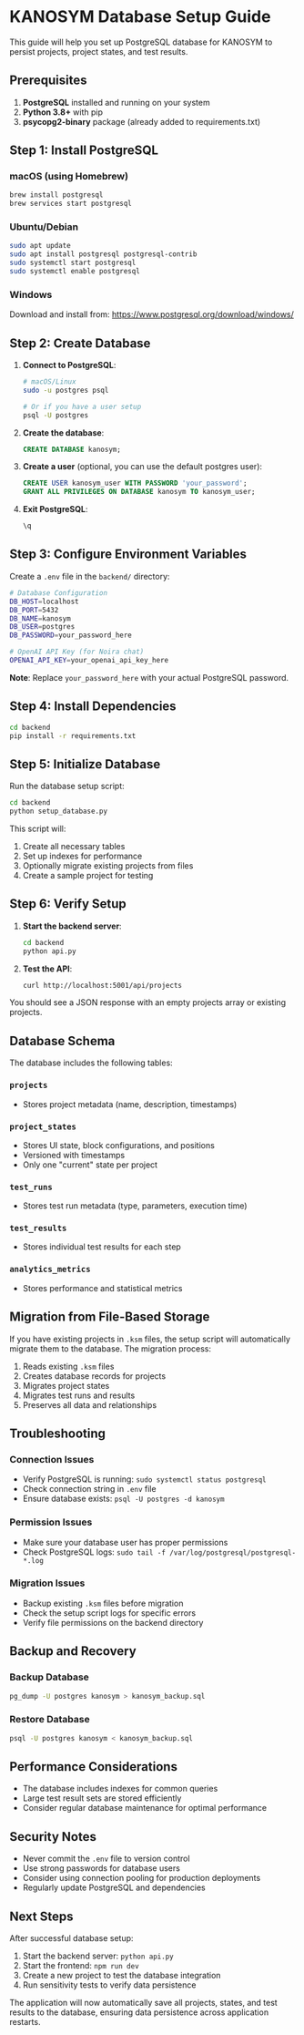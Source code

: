 # KANOSYM Database Setup Guide

This guide will help you set up PostgreSQL database for KANOSYM to persist projects, project states, and test results.

## Prerequisites

1. **PostgreSQL** installed and running on your system
2. **Python 3.8+** with pip
3. **psycopg2-binary** package (already added to requirements.txt)

## Step 1: Install PostgreSQL

### macOS (using Homebrew)
```bash
brew install postgresql
brew services start postgresql
```

### Ubuntu/Debian
```bash
sudo apt update
sudo apt install postgresql postgresql-contrib
sudo systemctl start postgresql
sudo systemctl enable postgresql
```

### Windows
Download and install from: https://www.postgresql.org/download/windows/

## Step 2: Create Database

1. **Connect to PostgreSQL**:
   ```bash
   # macOS/Linux
   sudo -u postgres psql
   
   # Or if you have a user setup
   psql -U postgres
   ```

2. **Create the database**:
   ```sql
   CREATE DATABASE kanosym;
   ```

3. **Create a user** (optional, you can use the default postgres user):
   ```sql
   CREATE USER kanosym_user WITH PASSWORD 'your_password';
   GRANT ALL PRIVILEGES ON DATABASE kanosym TO kanosym_user;
   ```

4. **Exit PostgreSQL**:
   ```sql
   \q
   ```

## Step 3: Configure Environment Variables

Create a `.env` file in the `backend/` directory:

```bash
# Database Configuration
DB_HOST=localhost
DB_PORT=5432
DB_NAME=kanosym
DB_USER=postgres
DB_PASSWORD=your_password_here

# OpenAI API Key (for Noira chat)
OPENAI_API_KEY=your_openai_api_key_here
```

**Note**: Replace `your_password_here` with your actual PostgreSQL password.

## Step 4: Install Dependencies

```bash
cd backend
pip install -r requirements.txt
```

## Step 5: Initialize Database

Run the database setup script:

```bash
cd backend
python setup_database.py
```

This script will:
1. Create all necessary tables
2. Set up indexes for performance
3. Optionally migrate existing projects from files
4. Create a sample project for testing

## Step 6: Verify Setup

1. **Start the backend server**:
   ```bash
   cd backend
   python api.py
   ```

2. **Test the API**:
   ```bash
   curl http://localhost:5001/api/projects
   ```

You should see a JSON response with an empty projects array or existing projects.

## Database Schema

The database includes the following tables:

### `projects`
- Stores project metadata (name, description, timestamps)

### `project_states`
- Stores UI state, block configurations, and positions
- Versioned with timestamps
- Only one "current" state per project

### `test_runs`
- Stores test run metadata (type, parameters, execution time)

### `test_results`
- Stores individual test results for each step

### `analytics_metrics`
- Stores performance and statistical metrics

## Migration from File-Based Storage

If you have existing projects in `.ksm` files, the setup script will automatically migrate them to the database. The migration process:

1. Reads existing `.ksm` files
2. Creates database records for projects
3. Migrates project states
4. Migrates test runs and results
5. Preserves all data and relationships

## Troubleshooting

### Connection Issues
- Verify PostgreSQL is running: `sudo systemctl status postgresql`
- Check connection string in `.env` file
- Ensure database exists: `psql -U postgres -d kanosym`

### Permission Issues
- Make sure your database user has proper permissions
- Check PostgreSQL logs: `sudo tail -f /var/log/postgresql/postgresql-*.log`

### Migration Issues
- Backup existing `.ksm` files before migration
- Check the setup script logs for specific errors
- Verify file permissions on the backend directory

## Backup and Recovery

### Backup Database
```bash
pg_dump -U postgres kanosym > kanosym_backup.sql
```

### Restore Database
```bash
psql -U postgres kanosym < kanosym_backup.sql
```

## Performance Considerations

- The database includes indexes for common queries
- Large test result sets are stored efficiently
- Consider regular database maintenance for optimal performance

## Security Notes

- Never commit the `.env` file to version control
- Use strong passwords for database users
- Consider using connection pooling for production deployments
- Regularly update PostgreSQL and dependencies

## Next Steps

After successful database setup:

1. Start the backend server: `python api.py`
2. Start the frontend: `npm run dev`
3. Create a new project to test the database integration
4. Run sensitivity tests to verify data persistence

The application will now automatically save all projects, states, and test results to the database, ensuring data persistence across application restarts. 
